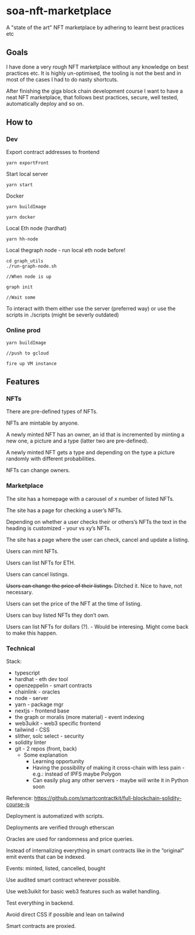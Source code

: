 # soa-nft-marketplace

A "state of the art" NFT marketplace by adhering to learnt best practices etc

## Goals

I have done a very rough NFT marketplace without any knowledge on best practices etc. It is highly un-optimised, the tooling is not the best and in most of the cases I had to do nasty shortcuts.

After finishing the giga block chain development course I want to have a neat NFT marketplace, that follows best practices, secure, well tested, automatically deploy and so on.

## How to

### Dev

Export contract addresses to frontend

```
yarn exportFront
```

Start local server
```
yarn start
```

Docker
```
yarn buildImage

yarn docker
```

Local Eth node (hardhat)
```
yarn hh-node
```

Local thegraph node - run local eth node before!
```
cd graph_utils
./run-graph-node.sh

//When node is up

graph init

//Wait some
```

To interact with them either use the server (preferred way) or use the scripts in ./scripts (might be severly outdated)

### Online prod

```
yarn buildImage

//push to gcloud

fire up VM instance
```

## Features

### NFTs

There are pre-defined types of NFTs.

NFTs are mintable by anyone.

A newly minted NFT has an owner, an id that is incremented by minting a new one, a picture and a type (latter two are pre-defined).

A newly minted NFT gets a type and depending on the type a picture randomly with different probabilities.

NFTs can change owners.

### Marketplace

The site has a homepage with a carousel of x number of listed NFTs.

The site has a page for checking a user’s NFTs.

Depending on whether a user checks their or others’s NFTs the text in the heading is customized - your vs xy’s NFTs.

The site has a page where the user can check, cancel and update a listing.

Users can mint NFTs.

Users can list NFTs for ETH.

Users can cancel listings.

~~Users can change the price of their listings.~~ Ditched it. Nice to have, not necessary.

Users can set the price of the NFT at the time of listing.

Users can buy listed NFTs they don’t own.

Users can list NFTs for dollars (?). - Would be interesing. Might come back to make this happen.

### Technical

Stack:

- typescript
- hardhat - eth dev tool
- openzeppelin - smart contracts
- chainlink - oracles
- node - server
- yarn - package mgr
- nextjs - frontend base
- the graph or moralis (more material) - event indexing
- web3uikit - web3 specific frontend
- tailwind - CSS
- slither, solc select - security
- solidity linter
- git - 2 repos (front, back)
    - Some explanation
        - Learning opportunity
        - Having the possibility of making it cross-chain with less pain - e.g.: instead of IPFS maybe Polygon
        - Can easily plug any other servers - maybe will write it in Python soon

Reference: https://github.com/smartcontractkit/full-blockchain-solidity-course-js

Deployment is automatized with scripts.

Deployments are verified through etherscan

Oracles are used for randomness and price queries.

Instead of internalizing everything in smart contracts like in the “original” emit events that can be indexed.

Events: minted, listed, cancelled, bought

Use audited smart contract wherever possible.

Use web3uikit for basic web3 features such as wallet handling.

Test everything in backend.

Avoid direct CSS if possible and lean on tailwind

Smart contracts are proxied.
